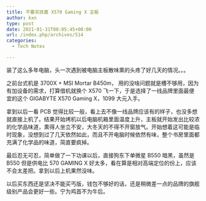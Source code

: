 ```yaml
---
title: 不要买技嘉 X570 Gaming X 主板
author: kxn
type: post
date: 2021-01-31T08:05:45+00:00
url: /index.php/archives/514
categories:
  - Tech Notes

---
```

装了这么多年电脑，头一次遇到被电脑主板散味熏的头疼了好几天的情况。。。

之前台式机是 3700X + MSI Mortar B450m， 用的没啥问题就是槽不够用，因为有加设备的需求，打算借机就换个 X570 飞一下，于是选择了一线品牌里面最便宜的这个 GIGABYTE X570 Gaming X，1099 大元入手。

拿到以后一看 PCB 觉得比较一般，看上去不像一线品牌应该有的样子，也没多想就直接上机了。结果开始烤机以后电脑机箱里面温度上升，主板就开始发出比较浓的化学品味道，熏得人坐立不安，大冬天的不得不开窗放气。开始想着这可能是临时现象，没想到过了几天依然如此，而且不开电脑时候依然有味，整个书房里面都充满了化学品的味道，简直要疯掉。

最后忍无可忍，简单做了一下功课以后，直接狗东下单微星 B550 暗黑，虽然是 B550 但是供电比 570 GAMING X 好太多，看在算是相对高端定位的份上，应该不会太差把。拿到以后上机果然没味。

以后买东西还是坚决不能买丐版，钱包不够好的话，还是稍微差一点的品牌的旗舰级别产品会更好一些。宁为鸡首不为牛后。